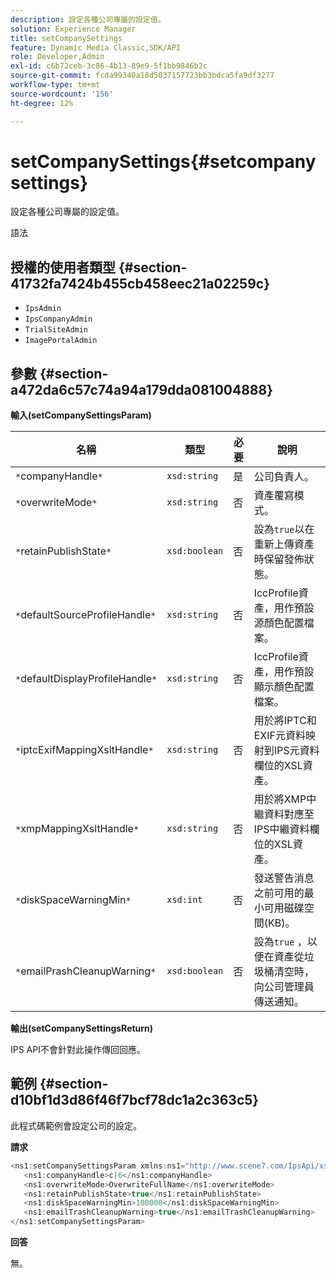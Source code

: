 ```yaml
---
description: 設定各種公司專屬的設定值。
solution: Experience Manager
title: setCompanySettings
feature: Dynamic Media Classic,SDK/API
role: Developer,Admin
exl-id: c6b72ceb-3c86-4b13-89e9-5f1bb9846b2c
source-git-commit: fcda99340a18d5037157723bb3bdca5fa9df3277
workflow-type: tm+mt
source-wordcount: '156'
ht-degree: 12%

---
```


# setCompanySettings{#setcompanysettings}

設定各種公司專屬的設定值。

語法

## 授權的使用者類型 {#section-41732fa7424b455cb458eec21a02259c}

* `IpsAdmin`
* `IpsCompanyAdmin`
* `TrialSiteAdmin`
* `ImagePortalAdmin`

## 參數 {#section-a472da6c57c74a94a179dda081004888}

**輸入(setCompanySettingsParam)**

| 名稱 | 類型 | 必要 | 說明 |
|---|---|---|---|
| `*`companyHandle`*` | `xsd:string` | 是 | 公司負責人。 |
| `*`overwriteMode`*` | `xsd:string` | 否 | 資產覆寫模式。 |
| `*`retainPublishState`*` | `xsd:boolean` | 否 | 設為`true`以在重新上傳資產時保留發佈狀態。 |
| `*`defaultSourceProfileHandle`*` | `xsd:string` | 否 | IccProfile資產，用作預設源顏色配置檔案。 |
| `*`defaultDisplayProfileHandle`*` | `xsd:string` | 否 | IccProfile資產，用作預設顯示顏色配置檔案。 |
| `*`iptcExifMappingXsltHandle`*` | `xsd:string` | 否 | 用於將IPTC和EXIF元資料映射到IPS元資料欄位的XSL資產。 |
| `*`xmpMappingXsltHandle`*` | `xsd:string` | 否 | 用於將XMP中繼資料對應至IPS中繼資料欄位的XSL資產。 |
| `*`diskSpaceWarningMin`*` | `xsd:int` | 否 | 發送警告消息之前可用的最小可用磁碟空間(KB)。 |
| `*`emailPrashCleanupWarning`*` | `xsd:boolean` | 否 | 設為`true` ，以便在資產從垃圾桶清空時，向公司管理員傳送通知。 |

**輸出(setCompanySettingsReturn)**

IPS API不會針對此操作傳回回應。

## 範例 {#section-d10bf1d3d86f46f7bcf78dc1a2c363c5}

此程式碼範例會設定公司的設定。

**請求**

```java
<ns1:setCompanySettingsParam xmlns:ns1="http://www.scene7.com/IpsApi/xsd/2008-01-15">
   <ns1:companyHandle>c|6</ns1:companyHandle>
   <ns1:overwriteMode>OverwriteFullName</ns1:overwriteMode>
   <ns1:retainPublishState>true</ns1:retainPublishState>
   <ns1:diskSpaceWarningMin>100000</ns1:diskSpaceWarningMin>
   <ns1:emailTrashCleanupWarning>true</ns1:emailTrashCleanupWarning>
</ns1:setCompanySettingsParam>
```

**回答**

無。
